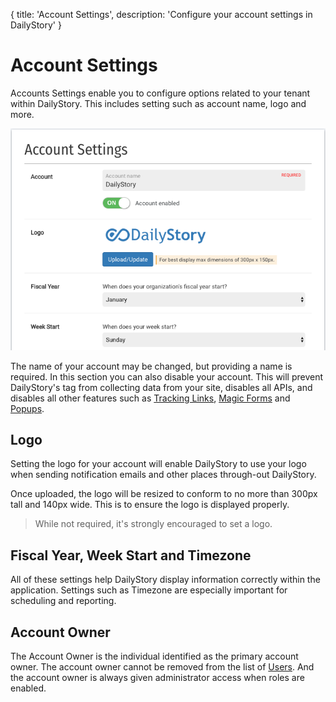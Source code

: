 {
title: 'Account Settings',
description: 'Configure your account settings in DailyStory'
}
# Account Settings
Accounts Settings enable you to configure options related to your tenant within DailyStory. This includes setting such as account name, logo and more.

![Account Settings](/articles/account/settings-01.png "Account Settings")

The name of your account may be changed, but providing a name is required. In this section you can also disable your account. This will prevent DailyStory's tag from collecting data from your site, disables all APIs, and disables all other features such as [Tracking Links](/link-tracking/), [Magic Forms](/acquisition/magic-forms/) and [Popups](/acquisition/popups/).

## Logo
Setting the logo for your account will enable DailyStory to use your logo when sending notification emails and other places through-out DailyStory.

Once uploaded, the logo will be resized to conform to no more than 300px tall and 140px wide. This is to ensure the logo is displayed properly.

> While not required, it's strongly encouraged to set a logo.

## Fiscal Year, Week Start and Timezone
All of these settings help DailyStory display information correctly within the application. Settings such as Timezone are especially important for scheduling and reporting.

## Account Owner
The Account Owner is the individual identified as the primary account owner. The account owner cannot be removed from the list of [Users](/account/users). And the account owner is always given administrator access when roles are enabled.